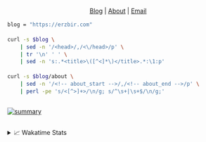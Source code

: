 <div dir="auto">
  <p dir="auto" align="center">
  </p>
  <p dir="auto" align="center">
    <a href="https://erzbir.com" rel="nofollow">Blog</a> |
    <a href="https://erzbir.com/about/" rel="nofollow">About</a> |
    <a href="mailto:contact@erzbir.com">Email</a>
  </p>
</div>

```bash
blog = "https://erzbir.com"

curl -s $blog \
	| sed -n '/<head>/,/<\/head>/p' \
	| tr '\n' ' ' \
	| sed -n 's:.*<title>\([^<]*\)</title>.*:\1:p'

curl -s $blog/about \
	| sed -n '/<!-- about_start -->/,/<!-- about_end -->/p' \
	| perl -pe 's/<[^>]+>/\n/g; s/^\s+|\s+$/\n/g;'
```

##

<a href="https://github.com/Erzbir">
<img src="https://github-profile-summary-cards.vercel.app/api/cards/profile-details?username=Erzbir&theme=tokyonight" alt="summary">
</a>

##

<details>
<summary>📈 Wakatime Stats</summary>
<br>

![Erzbir's wakatime stats](https://github-readme-stats.vercel.app/api/wakatime?username=Erzbir\&layout=compact)

##

<!--START_SECTION:waka-->
![Code Time](http://img.shields.io/badge/Code%20Time-1%2C383%20hrs%203%20mins-blue)

![Profile Views](http://img.shields.io/badge/Profile%20Views-12-blue)

**🐱 My GitHub Data** 

> 📦 295.6 kB Used in GitHub's Storage 
 > 
> 🏆 202 Contributions in the Year 2025
 > 
> 🚫 Not Opted to Hire
 > 
> 📜 30 Public Repositories 
 > 
> 🔑 13 Private Repositories 
 > 
**I'm a Night 🦉** 

```text
🌞 Morning                223 commits         █████░░░░░░░░░░░░░░░░░░░░   20.82 % 
🌆 Daytime                304 commits         ███████░░░░░░░░░░░░░░░░░░   28.38 % 
🌃 Evening                307 commits         ███████░░░░░░░░░░░░░░░░░░   28.66 % 
🌙 Night                  237 commits         ██████░░░░░░░░░░░░░░░░░░░   22.13 % 
```
📅 **I'm Most Productive on Tuesday** 

```text
Monday                   131 commits         ███░░░░░░░░░░░░░░░░░░░░░░   12.23 % 
Tuesday                  204 commits         █████░░░░░░░░░░░░░░░░░░░░   19.05 % 
Wednesday                155 commits         ████░░░░░░░░░░░░░░░░░░░░░   14.47 % 
Thursday                 200 commits         █████░░░░░░░░░░░░░░░░░░░░   18.67 % 
Friday                   123 commits         ███░░░░░░░░░░░░░░░░░░░░░░   11.48 % 
Saturday                 133 commits         ███░░░░░░░░░░░░░░░░░░░░░░   12.42 % 
Sunday                   125 commits         ███░░░░░░░░░░░░░░░░░░░░░░   11.67 % 
```


📊 **This Week I Spent My Time On** 

```text
🕑︎ Time Zone: Asia/Shanghai

💬 Programming Languages: 
HTML                     8 hrs 23 mins       █████████░░░░░░░░░░░░░░░░   34.38 % 
SCSS                     6 hrs 15 mins       ██████░░░░░░░░░░░░░░░░░░░   25.66 % 
YAML                     1 hr 43 mins        ██░░░░░░░░░░░░░░░░░░░░░░░   07.09 % 
JavaScript               1 hr 33 mins        ██░░░░░░░░░░░░░░░░░░░░░░░   06.36 % 
TypeScript               1 hr 16 mins        █░░░░░░░░░░░░░░░░░░░░░░░░   05.21 % 

🔥 Editors: 
IntelliJ IDEA            22 hrs 17 mins      ███████████████████████░░   91.33 % 
CLion                    2 hrs 2 mins        ██░░░░░░░░░░░░░░░░░░░░░░░   08.40 % 
Rustrover                3 mins              ░░░░░░░░░░░░░░░░░░░░░░░░░   00.27 % 

💻 Operating System: 
Mac                      24 hrs 24 mins      █████████████████████████   100.00 % 
```

**I Mostly Code in Java** 

```text
Java                     13 repos            ██████████████░░░░░░░░░░░   56.52 % 
HTML                     2 repos             ██░░░░░░░░░░░░░░░░░░░░░░░   08.70 % 
SCSS                     1 repo              █░░░░░░░░░░░░░░░░░░░░░░░░   04.35 % 
JavaScript               1 repo              █░░░░░░░░░░░░░░░░░░░░░░░░   04.35 % 
C                        1 repo              █░░░░░░░░░░░░░░░░░░░░░░░░   04.35 % 
```



**Timeline**

![Lines of Code chart](https://raw.githubusercontent.com/Erzbir/Erzbir/main/assets/bar_graph.png)


 Last Updated on 24/07/2025 18:54:27 UTC
<!--END_SECTION:waka-->

</details>

##
